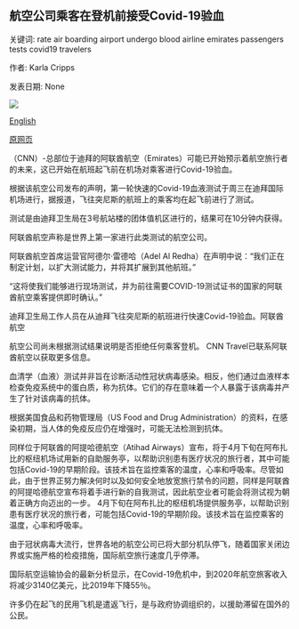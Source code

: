 ## 航空公司乘客在登机前接受Covid-19验血

关键词: rate air boarding airport undergo blood airline emirates passengers tests covid19 travelers

作者: Karla Cripps

发表日期: None

![](https://cdn.cnn.com/cnnnext/dam/assets/150813180904-emirates-airplane-airbus-a-380-super-tease.jpg)

[English](Airline%20passengers%20undergo%20Covid-19%20blood%20tests%20before%20boarding.md)

[原网页](https://edition.cnn.com/travel/article/emirates-passengers-blood-test-covid-19/index.html)

（CNN）-总部位于迪拜的阿联酋航空（Emirates）可能已开始预示着航空旅行者的未来，这已开始在航班起飞前在机场对乘客进行Covid-19验血。

根据该航空公司发布的声明，第一轮快速的Covid-19血液测试于周三在迪拜国际机场进行，据报道，飞往突尼斯的航班上的乘客均在起飞前进行了测试。

测试是由迪拜卫生局在3号航站楼的团体值机区进行的，结果可在10分钟内获得。

阿联酋航空声称是世界上第一家进行此类测试的航空公司。

阿联酋航空首席运营官阿德尔·雷德哈（Adel Al Redha）在声明中说：“我们正在制定计划，以扩大测试能力，并将其扩展到其他航班。”

“这将使我们能够进行现场测试，并为前往需要COVID-19测试证书的国家的阿联酋航空乘客提供即时确认。”

迪拜卫生局工作人员在从迪拜飞往突尼斯的航班进行快速Covid-19验血。阿联酋航空

航空公司尚未根据测试结果说明是否拒绝任何乘客登机。 CNN Travel已联系阿联酋航空以获取更多信息。

血清学（血液）测试并非旨在诊断活动性冠状病毒感染。相反，他们通过血液样本检查免疫系统中的蛋白质，称为抗体。它们的存在意味着一个人暴露于该病毒并产生了针对该病毒的抗体。

根据美国食品和药物管理局（US Food and Drug Administration）的资料，在感染初期，当人体的免疫反应仍在增强时，可能无法检测到抗体。





同样位于阿联酋的阿提哈德航空（Atihad Airways）宣布，将于4月下旬在阿布扎比的枢纽机场试用新的自助服务亭，以帮助识别患有医疗状况的旅行者，其中可能包括Covid-19的早期阶段。该技术旨在监控乘客的温度，心率和呼吸率。尽管如此，由于世界正努力解决何时以及如何安全地放宽旅行禁令的问题，同样是阿联酋的阿提哈德航空宣布将着手进行新的自我测试，因此航空业者可能会将测试视为朝着正确方向迈出的一步。 4月下旬在阿布扎比的枢纽机场提供服务亭，以帮助识别患有医疗状况的旅行者，可能包括Covid-19的早期阶段。该技术旨在监控乘客的温度，心率和呼吸率。

由于冠状病毒大流行，世界各地的航空公司已将大部分机队停飞，随着国家关闭边界或实施严格的检疫措施，国际航空旅行速度几乎停滞。

国际航空运输协会的最新分析显示，在Covid-19危机中，到2020年航空旅客收入将减少3140亿美元，比2019年下降55％。

许多仍在起飞的民用飞机是遣返飞行，是与政府协调组织的，以援助滞留在国外的公民。
